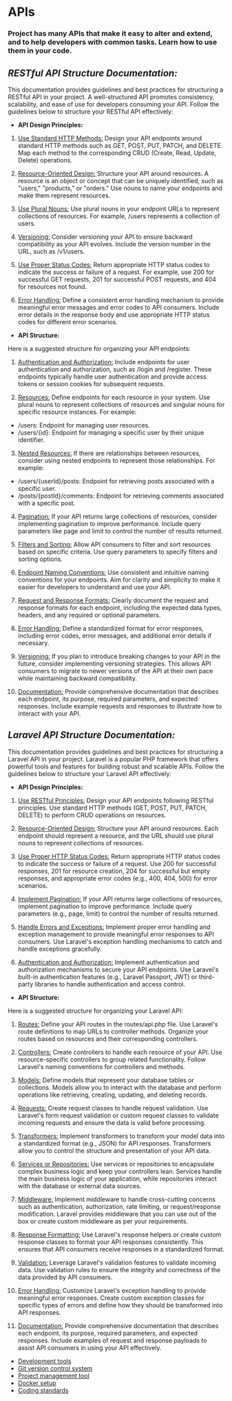 # **APIs**

### Project has many APIs that make it easy to alter and extend, and to help developers with common tasks. Learn how to use them in your code.

## **_RESTful API Structure Documentation:_**

This documentation provides guidelines and best practices for structuring a RESTful API in your project. A well-structured API promotes consistency, scalability, and ease of use for developers consuming your API. Follow the guidelines below to structure your RESTful API effectively:

- **API Design Principles:**

1. <u>Use Standard HTTP Methods:</u> Design your API endpoints around standard HTTP methods such as GET, POST, PUT, PATCH, and DELETE. Map each method to the corresponding CRUD (Create, Read, Update, Delete) operations.

2. <u>Resource-Oriented Design:</u> Structure your API around resources. A resource is an object or concept that can be uniquely identified, such as "users," "products," or "orders." Use nouns to name your endpoints and make them represent resources.

3. <u>Use Plural Nouns:</u> Use plural nouns in your endpoint URLs to represent collections of resources. For example, /users represents a collection of users.

4. <u>Versioning:</u> Consider versioning your API to ensure backward compatibility as your API evolves. Include the version number in the URL, such as /v1/users.

5. <u>Use Proper Status Codes:</u> Return appropriate HTTP status codes to indicate the success or failure of a request. For example, use 200 for successful GET requests, 201 for successful POST requests, and 404 for resources not found.

6. <u>Error Handling:</u> Define a consistent error handling mechanism to provide meaningful error messages and error codes to API consumers. Include error details in the response body and use appropriate HTTP status codes for different error scenarios.

- **API Structure:**

Here is a suggested structure for organizing your API endpoints:

1. <u>Authentication and Authorization:</u> Include endpoints for user authentication and authorization, such as /login and /register. These endpoints typically handle user authentication and provide access tokens or session cookies for subsequent requests.

2. <u>Resources:</u> Define endpoints for each resource in your system. Use plural nouns to represent collections of resources and singular nouns for specific resource instances. For example:

- /users: Endpoint for managing user resources.
- /users/{id}: Endpoint for managing a specific user by their unique identifier.

3. <u>Nested Resources:</u> If there are relationships between resources, consider using nested endpoints to represent those relationships. For example:

- /users/{userId}/posts: Endpoint for retrieving posts associated with a specific user.
- /posts/{postId}/comments: Endpoint for retrieving comments associated with a specific post.

4. <u>Pagination:</u> If your API returns large collections of resources, consider implementing pagination to improve performance. Include query parameters like page and limit to control the number of results returned.

5. <u>Filters and Sorting:</u> Allow API consumers to filter and sort resources based on specific criteria. Use query parameters to specify filters and sorting options.

6. <u>Endpoint Naming Conventions:</u> Use consistent and intuitive naming conventions for your endpoints. Aim for clarity and simplicity to make it easier for developers to understand and use your API.

7. <u>Request and Response Formats:</u> Clearly document the request and response formats for each endpoint, including the expected data types, headers, and any required or optional parameters.

8. <u>Error Handling:</u> Define a standardized format for error responses, including error codes, error messages, and additional error details if necessary.

9. <u>Versioning:</u> If you plan to introduce breaking changes to your API in the future, consider implementing versioning strategies. This allows API consumers to migrate to newer versions of the API at their own pace while maintaining backward compatibility.

10. <u>Documentation:</u> Provide comprehensive documentation that describes each endpoint, its purpose, required parameters, and expected responses. Include example requests and responses to illustrate how to interact with your API.

## **_Laravel API Structure Documentation:_**

This documentation provides guidelines and best practices for structuring a Laravel API in your project. Laravel is a popular PHP framework that offers powerful tools and features for building robust and scalable APIs. Follow the guidelines below to structure your Laravel API effectively:

- **API Design Principles:**

1. <u>Use RESTful Principles:</u> Design your API endpoints following RESTful principles. Use standard HTTP methods (GET, POST, PUT, PATCH, DELETE) to perform CRUD operations on resources.

2. <u>Resource-Oriented Design:</u> Structure your API around resources. Each endpoint should represent a resource, and the URL should use plural nouns to represent collections of resources.

3. <u>Use Proper HTTP Status Codes:</u> Return appropriate HTTP status codes to indicate the success or failure of a request. Use 200 for successful responses, 201 for resource creation, 204 for successful but empty responses, and appropriate error codes (e.g., 400, 404, 500) for error scenarios.

4. <u>Implement Pagination:</u> If your API returns large collections of resources, implement pagination to improve performance. Include query parameters (e.g., page, limit) to control the number of results returned.

5. <u>Handle Errors and Exceptions:</u> Implement proper error handling and exception management to provide meaningful error responses to API consumers. Use Laravel's exception handling mechanisms to catch and handle exceptions gracefully.

6. <u>Authentication and Authorization:</u> Implement authentication and authorization mechanisms to secure your API endpoints. Use Laravel's built-in authentication features (e.g., Laravel Passport, JWT) or third-party libraries to handle authentication and access control.

- **API Structure:**

Here is a suggested structure for organizing your Laravel API:

1. <u>Routes:</u> Define your API routes in the routes/api.php file. Use Laravel's route definitions to map URLs to controller methods. Organize your routes based on resources and their corresponding controllers.

2. <u>Controllers:</u> Create controllers to handle each resource of your API. Use resource-specific controllers to group related functionality. Follow Laravel's naming conventions for controllers and methods.

3. <u>Models:</u> Define models that represent your database tables or collections. Models allow you to interact with the database and perform operations like retrieving, creating, updating, and deleting records.

4. <u>Requests:</u> Create request classes to handle request validation. Use Laravel's form request validation or custom request classes to validate incoming requests and ensure the data is valid before processing.

5. <u>Transformers:</u> Implement transformers to transform your model data into a standardized format (e.g., JSON) for API responses. Transformers allow you to control the structure and presentation of your API data.

6. <u>Services or Repositories:</u> Use services or repositories to encapsulate complex business logic and keep your controllers lean. Services handle the main business logic of your application, while repositories interact with the database or external data sources.

7. <u>Middleware:</u> Implement middleware to handle cross-cutting concerns such as authentication, authorization, rate limiting, or request/response modification. Laravel provides middleware that you can use out of the box or create custom middleware as per your requirements.

8. <u>Response Formatting:</u> Use Laravel's response helpers or create custom response classes to format your API responses consistently. This ensures that API consumers receive responses in a standardized format.

9. <u>Validation:</u> Leverage Laravel's validation features to validate incoming data. Use validation rules to ensure the integrity and correctness of the data provided by API consumers.

10. <u>Error Handling:</u> Customize Laravel's exception handling to provide meaningful error responses. Create custom exception classes for specific types of errors and define how they should be transformed into API responses.

11. <u>Documentation:</U> Provide comprehensive documentation that describes each endpoint, its purpose, required parameters, and expected responses. Include examples of request and response payloads to assist API consumers in using your API effectively.

- [Development tools](./README.md)
- [Git version control system](./Git_Version.md)
- [Project management tool](./Project_Management.md)
- [Docker setup](./Docker_Setup.md)
- [Coding standards](./Coding_Standards.md)

